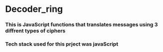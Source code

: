# Decoder_ring
### This is JavaScript functions that translates messages using 3 diffrent types of ciphers
### Tech stack used for this prject was javaScript
